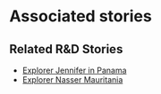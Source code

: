 # Associated stories

<!-- !!DO NOT REMOVE!! start autogenerated hyperlinks -->
## Related R&D Stories
- [Explorer Jennifer in Panama](../stories/?doc=R_Explorers_PAN)
- [Explorer Nasser Mauritania](../stories/?doc=R_Explorers_MRT)
<!-- !!DO NOT REMOVE!! end autogenerated hyperlinks -->